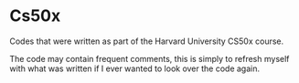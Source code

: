 # Cs50x

Codes that were written as part of the Harvard University CS50x course. 

The code may contain frequent comments, this is simply to refresh myself with what was written if I ever wanted to look over the code again.
